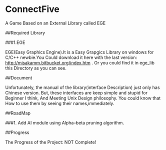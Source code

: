 ﻿ConnectFive
===========

A Game Based on an External Library called EGE

##Required Library

###1.EGE

EGE(Easy Graphics Engine).It is a Easy Grapgics Library on windows for C/C++ newbie.You Could download it here with the 
last version: http://misakamm.bitbucket.org/index.htm . Or you could find it in ege_lib this Directory as you can see. 

##Document

Unfortunately, the manual of the library(interface Description) just only has Chinese version. But, these interfaces are keep simple and stupid for Beginner I think, And Meeting Unix Design philosophy. You could know that How to use them by seeing 
their names,immediately.

##RoadMap

###1. Add AI module using Alpha–beta pruning algorithm.

##Progress

The Progress of the Project: NOT Complete!

